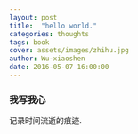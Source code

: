 ```yaml
---
layout: post
title:  "hello world."
categories: thoughts
tags: book
cover: assets/images/zhihu.jpg
author: Wu-xiaoshen
date: 2016-05-07 16:00:00
---
```




### 我写我心  
记录时间流逝的痕迹.
